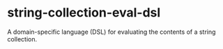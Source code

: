 # string-collection-eval-dsl

A domain-specific language (DSL) for evaluating the contents of a string collection.
